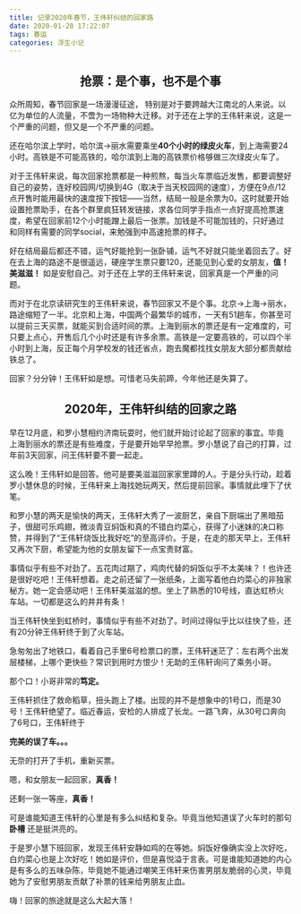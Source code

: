 ```yaml
---
title: 记录2020年春节，王伟轩纠结的回家路
date: 2020-01-20 17:22:07
tags: 春运 
categories: 浮生小记
---
```

## <center> 抢票：是个事，也不是个事</center>

众所周知，春节回家是一场漫漫征途， 特别是对于要跨越大江南北的人来说。以亿为单位的人流量，不啻为一场物种大迁移。对于还在上学的王伟轩来说，这是一个严重的问题，但又是一个不严重的问题。<br>

还在哈尔滨上学时，哈尔滨→丽水需要乘坐**40个小时的绿皮火车**，到上海需要24小时。高铁是不可能高铁的，哈尔滨到上海的高铁票价格够做三次绿皮火车了。<br>

对于王伟轩来说，每次回家抢票都是一种煎熬，每当火车票临近发售，都要调整好自己的姿势，连好校园网/切换到4G（取决于当天校园网的速度），方便在9点/12点开售时能用最快的速度按下按钮——当然，结局一般是余票为0。这时就要开始设置抢票助手，在各个群里疯狂转发链接，求各位同学手指点一点好提高抢票速度，希望在回家前12个小时能蹭上最后一张票。加钱是不可能加钱的，只好通过和同样有需要的同学social，来勉强到中高速抢票的样子。<br>

好在结局最后都还不错，运气好能抢到一张卧铺，运气不好就只能坐着回去了。好在去上海的路途不是很遥远，硬座学生票只要120，还能见到心爱的女朋友，**值！美滋滋！** 如是安慰自己。对于还在上学的王伟轩来说，回家真是一个严重的问题。<br>

而对于在北京读研究生的王伟轩来说，春节回家又不是个事。北京→上海→丽水，路途缩短了一半。北京和上海，中国两个最繁华的城市，一天有51趟车，你甚至可以提前三天买票，就能买到合适时间的票。上海到丽水的票还是有一定难度的，可只要上点心，开售后几个小时还是有许多余票。高铁是一定要高铁的，可以四个半小时到上海，反正每个月学校发的钱还省点，跑去魔都找找女朋友大部分都贡献给铁总了。<br>

回家？分分钟！王伟轩如是想。可惜老马失前蹄，今年他还是失算了。

## <center> 2020年，王伟轩纠结的回家之路</center>

早在12月底，和罗小慧相约济南玩耍时，他们就开始讨论起了回家的事宜。毕竟上海到丽水的票还是有些难度，于是要开始早早抢票。罗小慧说了自己的打算，过年前3天回家，问王伟轩要不要一起走。<br>

这么晚！王伟轩如是回答。他可是要美滋滋回家家里蹲的人。于是分头行动，趁着罗小慧休息的时候，王伟轩来上海找她玩两天，然后提前回家。事情就此埋下了伏笔。<br>

和罗小慧的两天是愉快的两天，王伟轩大秀了一波厨艺，亲自下厨端出了黑暗茄子，很甜可乐鸡翅，微淡青豆焖饭和真的不错白灼菜心，获得了小迷妹的决口称赞，并得到了“王伟轩烧饭比我好吃”的至高评价。于是，在走的那天早上，王伟轩又再次下厨，希望能为他的女朋友留下一点宝贵财富。<br>

事情似乎有些不对劲了。五花肉过期了，鸡肉代替的焖饭似乎不太美味？！也许还是很好吃吧！王伟轩想着。走之前还留了一张纸条，上面写着他白灼菜心的非独家秘方。她一定会感动吧！王伟轩美滋滋的想。坐上了熟悉的10号线，直达虹桥火车站。一切都是这么的井井有条！<br>

当王伟轩快坐到虹桥时，事情似乎有些不对劲了。时间过得似乎比以往快了些，还有20分钟王伟轩终于到了火车站。<br>

急匆匆出了地铁口，看着自己手里6号检票口的票，王伟轩迷茫了：左右两个出发层楼梯，上哪个更快些？常识到用时方恨少！无助的王伟轩询问了乘务小哥。<br>

那个口！小哥非常的**笃定。**<br>

王伟轩抓住了救命稻草，扭头跑上了楼。出现的并不是想象中的1号口，而是30号！王伟轩绝望了。临近春运，安检的人排成了长龙。一路飞奔，从30号口奔向了6号口，王伟轩终于<br>

**完美的误了车。。。**<br>

无奈的打开了手机，重新买票。<br>

嗯，和女朋友一起回家，**真香！**<br>

还剩一张一等座，**真香！**<br>

可是谁能知道王伟轩的心里是有多么纠结和复杂。毕竟当他知道误了火车时的那句 **卧槽** 还是挺洪亮的。<br>

于是罗小慧下班回家，发现王伟轩安静如鸡的在等她。焖饭好像确实没上次好吃，白灼菜心也是上次好吃！她如是评价，但是喜悦溢于言表。可是谁能知道她的内心是有多么的五味杂陈，毕竟她不能通过嘲笑王伟轩来伤害男朋友脆弱的心灵，毕竟她为了安慰男朋友贡献了补票的钱来给男朋友止血。<br>

嗨！回家的旅途就是这么大起大落！